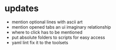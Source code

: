 # updates
- mention optional lines with ascii art
- mention opened tabs an ui imaginary relationship
- where to click has to be mentioned
- put absolute folders to scripts for easy access
- yaml lint fix it to the toolsets
